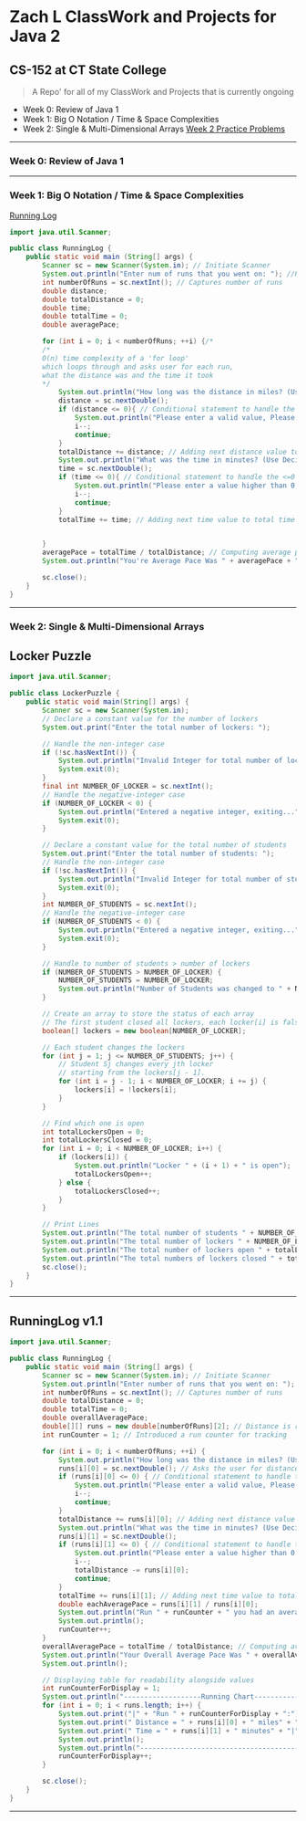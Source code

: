 # Zach L ClassWork and Projects for Java 2

## CS-152 at CT State College

> A Repo' for all of my ClassWork and  Projects that is currently ongoing
  - Week 0: Review of Java 1
  - Week 1: Big O Notation / Time & Space Complexities
  - Week 2: Single & Multi-Dimensional Arrays [Week 2 Practice Problems]()

***

### Week 0: Review of Java 1

***

### Week 1: Big O Notation / Time & Space Complexities

[Running Log](https://learn-us-east-1-prod-fleet01-beaker-xythos.content.blackboardcdn.com/5783dfb9d7a43/37905217?X-Blackboard-S3-Bucket=learn-xythos-edge-pr-otdt8jd8o9r1q7dp6ohjmnw5fghpnuse1b-s3alias&X-Blackboard-Expiration=1748649600000&X-Blackboard-Signature=389XVdn2Yh60mLZdrM6GaBxPjiFGqk4hkl5AsPaXtUk%3D&X-Blackboard-Client-Id=309004&X-Blackboard-S3-Region=us-east-1&response-cache-control=private%2C%20max-age%3D21600&response-content-disposition=inline%3B%20filename%2A%3DUTF-8%27%27Week2Project-Complexity%25281%2529.pdf&response-content-type=application%2Fpdf&X-Amz-Security-Token=IQoJb3JpZ2luX2VjEOL%2F%2F%2F%2F%2F%2F%2F%2F%2F%2FwEaCXVzLWVhc3QtMSJIMEYCIQDED670VlXjOBo3xWP01OJO9PzB7NiAV%2FexK6i6wS94NgIhAOnJoGy%2B3eLDfbePGCKre4dJ9hxudsSIMjaHAAPZFhKyKrwFCKv%2F%2F%2F%2F%2F%2F%2F%2F%2F%2FwEQABoMNTU2OTAzODYxMzYxIgxhiQOAdQu0i91%2Fs80qkAURUYe0c0FlcOQCZSMRUlOI9p42KK1UCZMA6f32F6sHlSBBfDdKkZQKV%2FXmNiX9a%2BCfyNGvfnmqaysLRp0RSCdyi%2FQjAI3H6gKQ6Co8ZjO2nMTpPTPFznME5Tc9PpkfQ4vYhXZz5iYHzFi2F4YPI66%2FgZnbU6v%2F8EOrmv9K5w2iKwijgWzidv1ZUd609zPxblB%2BWPEJ5ppdmHJhNTPNtduTXM%2B1K%2BUb11T75%2FR46VT%2FAreFSEdXONNTTnFIuooXKQn81F3k0xkAuTz96cmzA6oZH5CtaVdNYkIlz2EB9KJOj3PaS260Ss4HGkrwG6ddIbvOq5KXGUKan2154L9W30YfkqaFvDgHkBu8SKBO%2BaujM34uIKjFQIl7UnUjl%2FoH%2FkQ6UcUUqE1OYAV2JQ71pfDUQLJBV6ACjO1X0O1TMMe2lwcjHqYMqlWwVXn0LZTF7zkogaAUdFkhgroFSMeEfpKNVxagbWSTXKYqbRtDfOXuZUB%2B3i%2FjYFV62qPWl8wkGOQHtve1T5n0amnYX1b%2FQaQkhyuWKzDlL1llRfU2TMpuB2NTwyBjSLYrjkzGH5Yn1H9cGVetB9QRr5y0GPqU410NY9cWV1HbA37%2BoT9yQL6KYKQUNlcGhDDFViFBy%2BKDvsoU4WjV3wZJ6bRMp6CIwhp7cNXEzyu9ygWu7W4%2FHkSHUz4sxE%2Fu3SGp9JwfDl2sknuW1qFjYUF91S8iAvw48NqpO5PMqOUNgAiXYjCHNJMF4tvLC7fo1V8ylcxS3yXIE%2FQsHH5PE1myhp8nnqb4dis%2FGpc93Id89Wj4HAjigfHXF1WaCkZG6RuIehmuKTHJDeAo4FO1mApPgOHD9Hseqw2IRJift1j%2BHfxUNi76HoHepzDF5efBBjqwAYCAQULG60wmAsvk9AcKjzrp5Ub%2BF%2FO0%2BRpkvoEdZ7OM1JOg01AkZgmCzJR3YKF03CdybYnmfoW48o6Z8ewn7GWT4ry5KwLY8R2Pp5d5aqcwrDNH3HHGNQTrP4QiKV6kd6cjQvfAmI0qU%2BMYdLX1vwT91iJ1ZuqMWa%2BC1eQXzmTteGwUN0QT9EinveN%2BksCfl5CxbATQZ2w6yb4FzZ1NnrPyBy5DAP8gVh%2FFGiNqgVpw&X-Amz-Algorithm=AWS4-HMAC-SHA256&X-Amz-Date=20250530T180000Z&X-Amz-SignedHeaders=host&X-Amz-Expires=21600&X-Amz-Credential=ASIAYDKQORRY5IZLOC5A%2F20250530%2Fus-east-1%2Fs3%2Faws4_request&X-Amz-Signature=1d22562ddbcf5463ec65ded593b3cdea1fecbf2557efcee3c6bdcc1f6c5dc42d)
```java
import java.util.Scanner;

public class RunningLog {
    public static void main (String[] args) {
        Scanner sc = new Scanner(System.in); // Initiate Scanner
        System.out.println("Enter num of runs that you went on: "); //Prompts user to enter runs
        int numberOfRuns = sc.nextInt(); // Captures number of runs
        double distance;
        double totalDistance = 0;
        double time;
        double totalTime = 0;
        double averagePace;

        for (int i = 0; i < numberOfRuns; ++i) {/*
        /*
        O(n) time complexity of a 'for loop'
        which loops through and asks user for each run,
        what the distance was and the time it took
        */
            System.out.println("How long was the distance in miles? (Use Decimal Format): ");
            distance = sc.nextDouble();
            if (distance <= 0){ // Conditional statement to handle the <=0 case
                System.out.println("Please enter a valid value, Please try again");
                i--;
                continue;
            }
            totalDistance += distance; // Adding next distance value to total distance
            System.out.println("What was the time in minutes? (Use Decimal Format): ");
            time = sc.nextDouble();
            if (time <= 0){ // Conditional statement to handle the <=0 case
                System.out.println("Please enter a value higher than 0, Please try again");
                i--;
                continue;
            }
            totalTime += time; // Adding next time value to total time


        }
        averagePace = totalTime / totalDistance; // Computing average pace
        System.out.println("You're Average Pace Was " + averagePace + " Minutes"); // Did not format to 2 decimal places for better accuracy

        sc.close();
    }
}
```
***

### Week 2: Single & Multi-Dimensional Arrays

## Locker Puzzle
```java
import java.util.Scanner;

public class LockerPuzzle {
    public static void main(String[] args) {
        Scanner sc = new Scanner(System.in);
        // Declare a constant value for the number of lockers
        System.out.print("Enter the total number of lockers: ");

        // Handle the non-integer case
        if (!sc.hasNextInt()) {
            System.out.println("Invalid Integer for total number of lockers, Exiting...");
            System.exit(0);
        }
        final int NUMBER_OF_LOCKER = sc.nextInt();
        // Handle the negative-integer case
        if (NUMBER_OF_LOCKER < 0) {
            System.out.println("Entered a negative integer, exiting...");
            System.exit(0);
        }

        // Declare a constant value for the total number of students
        System.out.print("Enter the total number of students: ");
        // Handle the non-integer case
        if (!sc.hasNextInt()) {
            System.out.println("Invalid Integer for total number of students, Exiting...");
            System.exit(0);
        }
        int NUMBER_OF_STUDENTS = sc.nextInt();
        // Handle the negative-integer case
        if (NUMBER_OF_STUDENTS < 0) {
            System.out.println("Entered a negative integer, exiting...");
            System.exit(0);
        }

        // Handle to number of students > number of lockers
        if (NUMBER_OF_STUDENTS > NUMBER_OF_LOCKER) {
            NUMBER_OF_STUDENTS = NUMBER_OF_LOCKER;
            System.out.println("Number of Students was changed to " + NUMBER_OF_STUDENTS);
        }

        // Create an array to store the status of each array
        // The first student closed all lockers, each locker[i] is false
        boolean[] lockers = new boolean[NUMBER_OF_LOCKER];

        // Each student changes the lockers
        for (int j = 1; j <= NUMBER_OF_STUDENTS; j++) {
            // Student Sj changes every jth locker
            // starting from the lockers[j - 1].
            for (int i = j - 1; i < NUMBER_OF_LOCKER; i += j) {
                lockers[i] = !lockers[i];
            }
        }

        // Find which one is open
        int totalLockersOpen = 0;
        int totalLockersClosed = 0;
        for (int i = 0; i < NUMBER_OF_LOCKER; i++) {
            if (lockers[i]) {
                System.out.println("Locker " + (i + 1) + " is open");
                totalLockersOpen++;
            } else {
                totalLockersClosed++;
            }
        }

        // Print Lines
        System.out.println("The total number of students " + NUMBER_OF_STUDENTS);
        System.out.println("The total number of lockers " + NUMBER_OF_LOCKER);
        System.out.println("The total number of lockers open " + totalLockersOpen);
        System.out.println("The total numbers of lockers closed " + totalLockersClosed);
        sc.close();
    }
}
```
***
## RunningLog v1.1
```java
import java.util.Scanner;

public class RunningLog {
    public static void main (String[] args) {
        Scanner sc = new Scanner(System.in); // Initiate Scanner
        System.out.println("Enter number of runs that you went on: "); //Prompts user to enter runs
        int numberOfRuns = sc.nextInt(); // Captures number of runs
        double totalDistance = 0;
        double totalTime = 0;
        double overallAveragePace;
        double[][] runs = new double[numberOfRuns][2]; // Distance is runs[i][0], time is runs[i][1] respectively
        int runCounter = 1; // Introduced a run counter for tracking

        for (int i = 0; i < numberOfRuns; ++i) {
            System.out.println("How long was the distance in miles? (Use Decimal Format): ");
            runs[i][0] = sc.nextDouble(); // Asks the user for distance and sets it in the matrix
            if (runs[i][0] <= 0) { // Conditional statement to handle the <=0 case
                System.out.println("Please enter a valid value, Please try again");
                i--;
                continue;
            }
            totalDistance += runs[i][0]; // Adding next distance value to total distance
            System.out.println("What was the time in minutes? (Use Decimal Format): ");
            runs[i][1] = sc.nextDouble();
            if (runs[i][1] <= 0) { // Conditional statement to handle the <=0 case
                System.out.println("Please enter a value higher than 0, Please try again");
                i--;
                totalDistance -= runs[i][0];
                continue;
            }
            totalTime += runs[i][1]; // Adding next time value to total time
            double eachAveragePace = runs[i][1] / runs[i][0];
            System.out.println("Run " + runCounter + " you had an average pace of " + eachAveragePace + " minutes.");
            System.out.println();
            runCounter++;
        }
        overallAveragePace = totalTime / totalDistance; // Computing average pace
        System.out.println("Your Overall Average Pace Was " + overallAveragePace + " Minutes"); // Did not format to 2 decimal places for better accuracy
        System.out.println();

        // Displaying table for readability alongside values
        int runCounterForDisplay = 1;
        System.out.println("-------------------Running Chart--------------------");
        for (int i = 0; i < runs.length; i++) {
            System.out.print("|" + "Run " + runCounterForDisplay + ":");
            System.out.print(" Distance = " + runs[i][0] + " miles" + " | ");
            System.out.print(" Time = " + runs[i][1] + " minutes" + "|");
            System.out.println();
            System.out.println("----------------------------------------------------");
            runCounterForDisplay++;
        }

        sc.close();
    }
}
```
***
